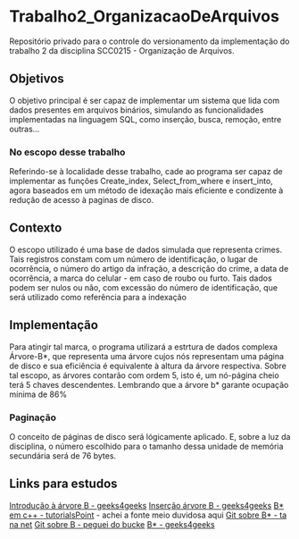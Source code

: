 # Trabalho2_OrganizacaoDeArquivos
Repositório privado para o controle do versionamento da implementação do trabalho 2 da disciplina SCC0215 - Organização de Arquivos.

## Objetivos
O objetivo principal é ser capaz de implementar um sistema que lida com dados presentes em arquivos binários, simulando as funcionalidades implementadas na linguagem SQL, como inserção, busca, remoção, entre outras...
### No escopo desse trabalho
Referindo-se à localidade desse trabalho, cade ao programa ser capaz de implementar as funções Create_index, Select_from_where e insert_into, agora baseados em um método de idexação mais eficiente e condizente à redução de acesso à paginas de disco.

## Contexto
O escopo utilizado é uma base de dados simulada que representa crimes. Tais registros constam com um número de identificação, o lugar de ocorrência, o número do artigo da infração, a descrição do crime, a data de ocorrência, a marca do celular - em caso de roubo ou furto. Tais dados podem ser nulos ou não, com excessão do número de identificação, que será utilizado como referência para a indexação

## Implementação
Para atingir tal marca, o programa utilizará a estrtura de dados complexa Árvore-B*, que representa uma árvore cujos nós representam uma página de disco e sua eficiência é equivalente à altura da árvore respectiva. 
Sobre tal escopo, as árvores contarão com ordem 5, isto é, um nó-página cheio terá 5 chaves descendentes. Lembrando que a árvore b* garante ocupação mínima de 86%
### Paginação
O conceito de páginas de disco será lógicamente aplicado. E, sobre a luz da disciplina, o número escolhido para o tamanho dessa unidade de memória secundária será de 76 bytes.

## Links para estudos
[Introdução à árvore B - geeks4geeks](https://www.geeksforgeeks.org/introduction-of-b-tree-2/)
[Inserção árvore B - geeks4geeks](https://www.geeksforgeeks.org/insert-operation-in-b-tree/)
[B* em c++ - tutorialsPoint](https://www.tutorialspoint.com/b-trees-implementation-in-cplusplus) - achei a fonte meio duvidosa aqui
[Git sobre B* - ta na net](https://github.com/eapacheco/bstar-tree)
[Git sobre B - peguei do bucke](https://github.com/falcaopetri/B-Tree)
[B* - geeks4geeks](https://www.geeksforgeeks.org/b-trees-implementation-in-c/)
